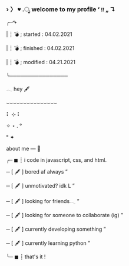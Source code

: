 ### › 〉 `♥︎` .ೃ welcome to my profile ‘ `⁉` „ ↴ 

╭┈↷

|       ┊ 💣 ; started : 04.02.2021

|       ┊ 💣 ; finished : 04.02.2021

|       ┊ 💣 ; modified : 04.21.2021

╰────────────────

𓂃 hey 🖋

⌣⌣⌣⌣⌣⌣⌣⌣⌣⌣⌣⌣⌣⌣⌣

⠇ ⊹         ⠇

✧ ⋆       . °

° ✦

about me — 🖤

╭┈ ◼  ┊ i code in javascript, css, and html.

─ [ 🖋 ] bored af always ”

─ [ 🖋 ] unmotivated? idk L ”

─ [ 🖋 ] looking for friends𓂃 ”

─ [ 🖋 ] looking for someone to collaborate (ig) ”

─ [ 🖋 ] currently developing something ”

─ [ 🖋 ] currently learning python ”

╰─ ◼  ┊ that's it !
